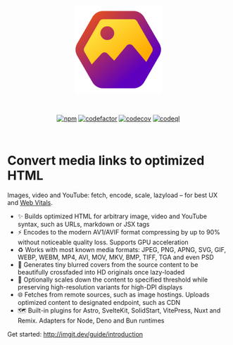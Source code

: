 <p align="center">
  <a href="https://imgit.dev" target="_blank" rel="noopener noreferrer">
    <img width="200" src="https://github.com/elringus/imgit/raw/main/docs/public/favicon.svg" alt="imgit logo">
  </a>
</p>
<br/>
<p align="center">
  <a href="https://www.npmjs.com/package/imgit"><img src="https://img.shields.io/npm/v/imgit" alt="npm"></a>
  <a href="https://codefactor.io/repository/github/elringus/imgit/overview/main"><img src="https://codefactor.io/repository/github/elringus/imgit/badge/main" alt="codefactor"></a>
  <a href="https://codecov.io/gh/elringus/imgit"><img src="https://codecov.io/gh/elringus/imgit/graph/badge.svg?token=3JvjXxyfag" alt="codecov"/></a>
  <a href="https://github.com/elringus/imgit/actions/workflows/codeql.yml"><img src="https://github.com/elringus/imgit/actions/workflows/codeql.yml/badge.svg" alt="codeql"></a>
</p>
<br/>

# Convert media links to optimized HTML

Images, video and YouTube: fetch, encode, scale, lazyload – for best UX and [Web Vitals](https://web.dev/vitals).

- ✨ Builds optimized HTML for arbitrary image, video and YouTube syntax, such as URLs, markdown or JSX tags
- ⚡ Encodes to the modern AV1/AVIF format compressing by up to 90% without noticeable quality loss. Supports GPU acceleration
- ♻️ Works with most known media formats: JPEG, PNG, APNG, SVG, GIF, WEBP, WEBM, MP4, AVI, MOV, MKV, BMP, TIFF, TGA and even PSD
- 🌊 Generates tiny blurred covers from the source content to be beautifully crossfaded into HD originals once lazy-loaded
- 📐 Optionally scales down the content to specified threshold while preserving high-resolution variants for high-DPI displays
- 🌐 Fetches from remote sources, such as image hostings. Uploads optimized content to designated endpoint, such as CDN
- 🗺️ Built-in plugins for Astro, SvelteKit, SolidStart, VitePress, Nuxt and Remix. Adapters for Node, Deno and Bun runtimes

Get started: http://imgit.dev/guide/introduction
